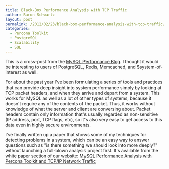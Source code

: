 ```yaml
---
title: Black-Box Performance Analysis with TCP Traffic
author: Baron Schwartz
layout: post
permalink: /2012/02/23/black-box-performance-analysis-with-tcp-traffic/
categories:
  - Percona Toolkit
  - PostgreSQL
  - Scalability
  - SQL
---
```

This is a cross-post from the [MySQL Performance Blog][1]. I thought it would be interesting to users of PostgreSQL, Redis, Memcached, and $system-of-interest as well.

For about the past year I've been formulating a series of tools and practices that can provide deep insight into system performance simply by looking at TCP packet headers, and when they arrive and depart from a system. This works for MySQL as well as a lot of other types of systems, because it doesn't require any of the contents of the packet. Thus, it works without knowledge of what the server and client are conversing about. Packet headers contain only information that's usually regarded as non-sensitive (IP address, port, TCP flags, etc), so it's also very easy to get access to this data even in highly secure environments.

I've finally written up a paper that shows some of my techniques for detecting problems in a system, which can be an easy way to answer questions such as "is there something we should look into more deeply?" without launching a full-blown analysis project first. It's available from the white paper section of our website: [MySQL Performance Analysis with Percona Toolkit and TCP/IP Network Traffic][2]

 [1]: http://www.mysqlperformanceblog.com/2012/02/23/black-box-mysql-performance-analysis-with-tcp-traffic/
 [2]: http://www.percona.com/about-us/mysql-white-paper/mysql-performance-analysis-with-percona-toolkit-and-tcp-ip-network-traffic/
